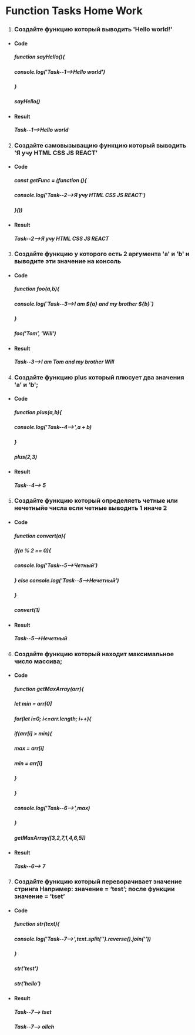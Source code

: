 # Function Tasks Home Work
1. ### Создайте функцию который выводить 'Hello world!'
* #### Code
    ##### function sayHello(){
    #####   console.log('Task--1-->Hello world')
    ##### }
    ##### sayHello()
* #### Result
    ##### Task--1-->Hello world

2. ### Создайте самовызыващию функцию который выводить 'Я учу HTML CSS JS REACT'
* #### Code
    ##### const getFunc = (function (){
    #####   console.log('Task--2-->Я учу HTML CSS JS REACT')
    ##### }())
* #### Result
    ##### Task--2-->Я учу HTML CSS JS REACT

3. ### Создайте функцию у которого есть 2 аргумента 'a' и 'b' и выводите эти значение на консоль
* #### Code
    ##### function foo(a,b){
    #####   console.log(\`Task--3-->I am \${a} and my brother \${b}\`)
    ##### }
    ##### foo('Tom', 'Will')
* #### Result
    ##### Task--3-->I am Tom and my brother Will

4. ### Создайте функцию plus который плюсует два значения 'a' и 'b';
* #### Code
    ##### function plus(a,b){
    #####   console.log('Task--4-->',a + b)
    ##### }
    ##### plus(2,3)
* #### Result
    ##### Task--4--> 5

5. ### Создайте функцию который определяеть четные или нечетныйе числа если четные выводить 1 иначе 2
* #### Code
    ##### function convert(a){
    #####   if(a % 2 == 0){
    #####       console.log('Task--5-->Четный')
    #####   } else console.log('Task--5-->Нечетный')
    ##### }
    ##### convert(1)
* #### Result
    ##### Task--5-->Нечетный

6. ### Создайте функцию который находит максимальное число массива; 
* #### Code
    ##### function getMaxArray(arr){
    ##### let min = arr[0]
    ##### for(let i=0; i<=arr.length; i++){
    #####    if(arr[i] > min){
    #####        max = arr[i]
    #####        min = arr[i]
    #####    }
    ##### }
    ##### console.log('Task--6-->',max)
    ##### }
    ##### getMaxArray([3,2,7,1,4,6,5])
* #### Result
    ##### Task--6--> 7

7. ### Создайте функцию который переворачивает значение стринга Например: значение  = ‘test’; после функции значение = ’tset’ 
* #### Code
    ##### function str(text){
    ##### console.log('Task--7-->',text.split('').reverse().join(''))
    ##### }
    ##### str('test')
    ##### str('hello')
* #### Result
    ##### Task--7--> tset
    ##### Task--7--> olleh
